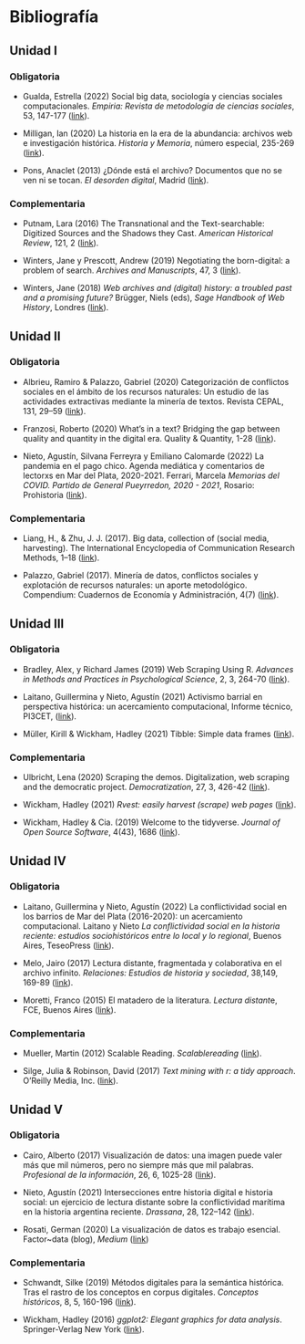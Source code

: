 # Bibliografía

## Unidad I

### Obligatoria

-   Gualda, Estrella (2022) Social big data, sociología y ciencias
    sociales computacionales. *Empiria: Revista de metodología de
    ciencias sociales*, 53, 147-177
    ([link](https://revistas.uned.es/index.php/empiria/article/view/32631/24825 "Social big data, sociología y ciencias sociales computacionales")).

-   Milligan, Ian (2020) La historia en la era de la abundancia:
    archivos web e investigación histórica. *Historia y Memoria*, número
    especial, 235-269
    ([link](https://revistas.uptc.edu.co/index.php/historia_memoria/article/view/11587/9649 "La historia en la era de la abundancia")).

-   Pons, Anaclet (2013) ¿Dónde está el archivo? Documentos que no se
    ven ni se tocan. *El desorden digital*, Madrid
    ([link](https://github.com/agusnieto77/Sem-HCACSo/raw/main/docs/biblio/Pons%20-%20D%C3%B3nde%20est%C3%A1%20el%20archivo%20V.pdf "¿Dónde está el archivo?")).

### Complementaria

-   Putnam, Lara (2016) The Transnational and the Text-searchable:
    Digitized Sources and the Shadows they Cast. *American Historical
    Review*, 121, 2
    ([link](https://academic.oup.com/ahr/article/121/2/377/2581842 "The Transnational and the Text-searchable")).

-   Winters, Jane y Prescott, Andrew (2019) Negotiating the
    born-digital: a problem of search. *Archives and Manuscripts*, 47, 3
    ([link](https://sci-hub.se/https://doi.org/10.1080/01576895.2019.1640753 "Negotiating the born-digital: a problem of search")).

-   Winters, Jane (2018) *Web archives and (digital) history: a troubled
    past and a promising future?* Brügger, Niels (eds), *Sage Handbook
    of Web History*, Londres
    ([link](https://sas-space.sas.ac.uk/9202/1/Web%20archives%20and%20digital%20history.pdf "Web archives and (digital) history")).

## Unidad II

### Obligatoria

-   Albrieu, Ramiro & Palazzo, Gabriel (2020) Categorización de
    conflictos sociales en el ámbito de los recursos naturales: Un
    estudio de las actividades extractivas mediante la minería de
    textos. Revista CEPAL, 131, 29–59
    ([link](https://repositorio.cepal.org/bitstream/handle/11362/45952/RVE131_Albrieu.pdf?sequence=1&isAllowed=y "Categorización de conflictos sociales en el ámbito de los recursos naturales")).

-   Franzosi, Roberto (2020) What’s in a text? Bridging the gap between
    quality and quantity in the digital era. Quality & Quantity, 1-28
    ([link](https://sci-hub.se/https://doi.org/10.1007/s11135-020-01067-6 "What's in a text?")).

-   Nieto, Agustín, Silvana Ferreyra y Emiliano Calomarde (2022) La
    pandemia en el pago chico. Agenda mediática y comentarios de
    lectorxs en Mar del Plata, 2020-2021. Ferrari, Marcela *Memorias del
    COVID. Partido de General Pueyrredon, 2020 - 2021*, Rosario:
    Prohistoria
    ([link](https://www.academia.edu/77606214/TIEMPOS_DE_PANDEMIA "La pandemia en el pago chico")).

### Complementaria

-   Liang, H., & Zhu, J. J. (2017). Big data, collection of (social
    media, harvesting). The International Encyclopedia of Communication
    Research Methods, 1–18
    ([link](https://sci-hub.se/https://doi.org/10.1002/9781118901731.iecrm0015 "Big data, collection of (social media, harvesting)")). 

-   Palazzo, Gabriel (2017). Minerı́a de datos, conflictos sociales y
    explotación de recursos naturales: un aporte metodológico.
    Compendium: Cuadernos de Economı́a y Administración, 4(7)
    ([link](http://www.revistas.espol.edu.ec/index.php/compendium/article/view/179/165 "Minerı́a de datos, conflictos sociales y explotación de recursos naturales")).

## Unidad III

### Obligatoria

-   Bradley, Alex, y Richard James (2019) Web Scraping Using R.
    *Advances in Methods and Practices in Psychological Science*, 2, 3,
    264-70
    ([link](https://doi.org/10.1177/2515245919859535 "Web Scraping Using R")).

-   Laitano, Guillermina y Nieto, Agustín (2021) Activismo barrial en
    perspectiva histórica: un acercamiento computacional, Informe
    técnico, PI3CET,
    ([link](https://gesmar.estudiosmaritimossociales.org/Informe_GESMar_PI3CET_parte1.html "Activismo barrial en perspectiva histórica")).

-   Müller, Kirill & Wickham, Hadley (2021) Tibble: Simple data frames
    ([link](https://CRAN.R-project.org/package=tibble "Tibble")).

### Complementaria

-   Ulbricht, Lena (2020) Scraping the demos. Digitalization, web
    scraping and the democratic project. *Democratization*, 27, 3,
    426-42
    ([link](https://doi.org/10.1080/13510347.2020.1714595 "Scraping the demos")).

-   Wickham, Hadley (2021) *Rvest: easily harvest (scrape) web pages*
    ([link](https://CRAN.R-project.org/package=rvest "easily harvest (scrape) web pages")).

-   Wickham, Hadley & Cia. (2019) Welcome to the tidyverse. *Journal of
    Open Source Software*, 4(43), 1686
    ([link](https://doi.org/10.21105/joss.01686 "Welcome to the tidyverse")).

## Unidad IV

### Obligatoria

-   Laitano, Guillermina y Nieto, Agustín (2022) La conflictividad
    social en los barrios de Mar del Plata (2016-2020): un acercamiento
    computacional. Laitano y Nieto *La conflictividad social en la
    historia reciente: estudios sociohistóricos entre lo local y lo
    regional*, Buenos Aires, TeseoPress ([link](#)).

-   Melo, Jairo (2017) Lectura distante, fragmentada y colaborativa en
    el archivo infinito. *Relaciones: Estudios de historia y sociedad*,
    38,149, 169-89
    ([link](https://www.revistarelaciones.com/index.php/relaciones/article/download/251/427 "Lectura distante, fragmentada y colaborativa en el archivo infinito")).

-   Moretti, Franco (2015) El matadero de la literatura. *Lectura
    distant*e, FCE, Buenos Aires
    ([link](https://github.com/agusnieto77/Sem-HCACSo/raw/main/docs/biblio/Moretti%20-%20El%20matadero%20de%20la%20literatura%20III.pdf "El matadero de la literatura")).

### Complementaria

-   Mueller, Martin (2012) Scalable Reading. *Scalablereading*
    ([link](https://scalablereading.northwestern.edu/?page_id=22 "Scalable Reading")).

-   Silge, Julia & Robinson, David (2017) *Text mining with r: a tidy
    approach*. O’Reilly Media,
    Inc. ([link](https://www.tidytextmining.com/ "Text mining with r")).

## Unidad V

### Obligatoria

-   Cairo, Alberto (2017) Visualización de datos: una imagen puede valer
    más que mil números, pero no siempre más que mil palabras.
    *Profesional de la información*, 26, 6, 1025-28
    ([link](https://doi.org/10.3145/epi.2017.nov.02 "Visualización de datos")).

-   Nieto, Agustín (2021) Intersecciones entre historia digital e
    historia social: un ejercicio de lectura distante sobre la
    conflictividad marítima en la historia argentina reciente.
    *Drassana*, 28, 122–142
    ([link](https://doi.org/10.51829/Drassana.28.650 "Intersecciones entre historia digital e historia social")).

-   Rosati, German (2020) La visualización de datos es trabajo esencial.
    Factor~data (blog), *Medium*
    ([link](https://medium.com/factor-data/la-visualizaci%C3%B3n-de-datos-es-trabajo-esencial-ea7acc20b5d3 "La visualización de datos es trabajo esencial"))

### Complementaria

-   Schwandt, Silke (2019) Métodos digitales para la semántica
    histórica. Tras el rastro de los conceptos en corpus digitales.
    *Conceptos históricos*, 8, 5, 160-196
    ([link](https://revistasacademicas.unsam.edu.ar/index.php/conhist/article/download/79/63/125 "Métodos digitales para la semántica histórica")).

-   Wickham, Hadley (2016) *ggplot2: Elegant graphics for data
    analysis*. Springer-Verlag New York
    ([link](https://ggplot2.tidyverse.org "ggplot2")).
